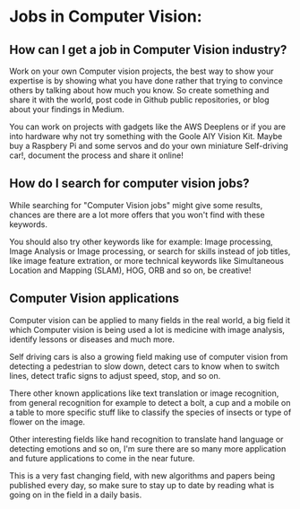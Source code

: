 # Jobs in Computer Vision:

## How can I get a job in Computer Vision industry?

Work on your own Computer vision projects, the best way to show your expertise is by showing what you have done rather that trying to convince others by talking about how much you know. So create something and share it with the world, post code in Github public repositories, or blog about your findings in Medium.

You can work on projects with gadgets like the AWS Deeplens or if you are into hardware why not try something with the Goole AIY Vision Kit. Maybe buy a Raspbery Pi and some servos and do your own miniature Self-driving car!, document the process and share it online!

## How do I search for computer vision jobs?

While searching for "Computer Vision jobs" might give some results, chances are there are a lot more offers that you won't find with these keywords. 

You should also try other keywords like for example: Image processing, Image Analysis or Image processing, or search for skills instead of job titles, like image feature extration, or more technical keywords like Simultaneous Location and Mapping (SLAM), HOG, ORB and so on, be creative!

## Computer Vision applications

Computer vision can be applied to many fields in the real world, a big field it which Computer vision is being used a lot is medicine with image analysis, identify lessons or diseases and much more.

Self driving cars is also a growing field making use of computer vision from detecting a pedestrian to slow down, detect cars to know when to switch lines, detect trafic signs to adjust speed, stop, and so on.

There other known applications like text translation or image recognition, from general recognition for example to detect a bolt, a cup and a mobile on a table to more specific stuff like to classify the species of insects or type of flower on the image.

Other interesting fields like hand recognition to translate hand language or detecting emotions and so on, I'm sure there are so many more application and future applications to come in the near future.

This is a very fast changing field, with new algorithms and papers being published every day, so make sure to stay up to date by reading what is going on in the field in a daily basis.